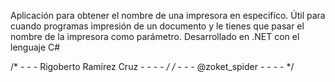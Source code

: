 Aplicación para obtener el nombre de una impresora en especifíco. Útil para cuando programas impresión de un documento y le tienes que pasar el nombre de la impresora como parámetro.
Desarrollado en .NET con el lenguaje C#

/* - - -  Rigoberto Ramírez Cruz - - - - */
/* - - -  		 @zoket_spider   - - - - */